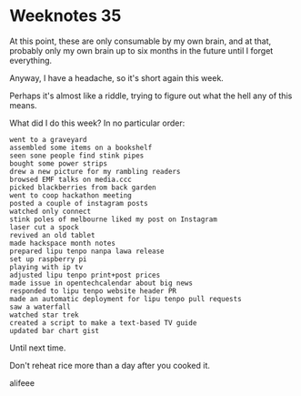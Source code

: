 # Weeknotes 35

At this point, these are only consumable by my own brain, and at that, probably only my own brain up to six months in the future until I forget everything.

Anyway, I have a headache, so it's short again this week.

Perhaps it's almost like a riddle, trying to figure out what the hell any of this means.

What did I do this week? In no particular order:

```text
went to a graveyard
assembled some items on a bookshelf
seen sone people find stink pipes
bought some power strips
drew a new picture for my rambling readers
browsed EMF talks on media.ccc
picked blackberries from back garden
went to coop hackathon meeting
posted a couple of instagram posts
watched only connect
stink poles of melbourne liked my post on Instagram
laser cut a spock
revived an old tablet
made hackspace month notes
prepared lipu tenpo nanpa lawa release
set up raspberry pi
playing with ip tv
adjusted lipu tenpo print+post prices
made issue in opentechcalendar about big news
responded to lipu tenpo website header PR
made an automatic deployment for lipu tenpo pull requests
saw a waterfall
watched star trek
created a script to make a text-based TV guide
updated bar chart gist
```

Until next time.

Don't reheat rice more than a day after you cooked it.

alifeee
